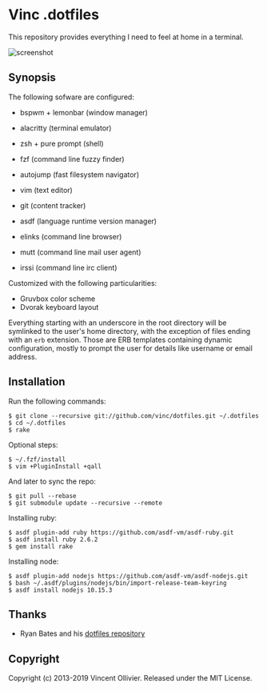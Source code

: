 Vinc .dotfiles
==============

This repository provides everything I need to feel at home in a terminal.

![screenshot](https://vinc.cc/desktop.png)

Synopsis
--------

The following sofware are configured:

* bspwm + lemonbar (window manager)
* alacritty (terminal emulator)
* zsh + pure prompt (shell)
* fzf (command line fuzzy finder)
* autojump (fast filesystem navigator)

* vim (text editor)
* git (content tracker)
* asdf (language runtime version manager)

* elinks (command line browser)
* mutt (command line mail user agent)
* irssi (command line irc client)

Customized with the following particularities:

* Gruvbox color scheme
* Dvorak keyboard layout

Everything starting with an underscore in the root directory will be symlinked
to the user's home directory, with the exception of files ending with an `erb`
extension. Those are ERB templates containing dynamic configuration, mostly to
prompt the user for details like username or email address.


Installation
------------

Run the following commands:

    $ git clone --recursive git://github.com/vinc/dotfiles.git ~/.dotfiles
    $ cd ~/.dotfiles
    $ rake

Optional steps:

    $ ~/.fzf/install
    $ vim +PluginInstall +qall

And later to sync the repo:

    $ git pull --rebase
    $ git submodule update --recursive --remote

Installing ruby:

    $ asdf plugin-add ruby https://github.com/asdf-vm/asdf-ruby.git
    $ asdf install ruby 2.6.2
    $ gem install rake

Installing node:

    $ asdf plugin-add nodejs https://github.com/asdf-vm/asdf-nodejs.git
    $ bash ~/.asdf/plugins/nodejs/bin/import-release-team-keyring
    $ asdf install nodejs 10.15.3


Thanks
------

* Ryan Bates and his [dotfiles repository](https://github.com/ryanb/dotfiles)


Copyright
---------

Copyright (c) 2013-2019 Vincent Ollivier. Released under the MIT License.
